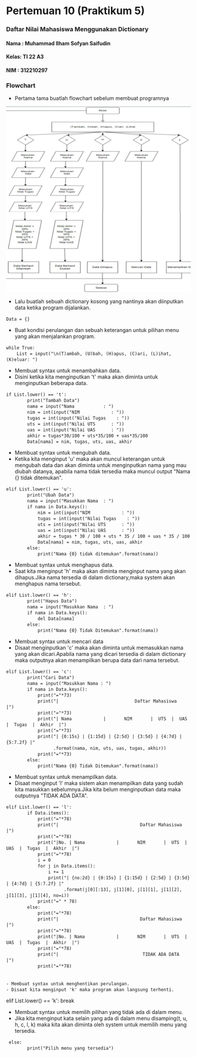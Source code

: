 # Pertemuan 10 (Praktikum 5)
### Daftar Nilai Mahasiswa Menggunakan **Dictionary**

#### Nama : Muhammad Ilham Sofyan Saifudin
#### Kelas: TI 22 A3
#### NIM  : 312210297

### Flowchart
- Pertama tama buatlah flowchart sebelum membuat programnya

![img](ss/flowchart.jpg)

- Lalu buatlah sebuah dictionary kosong yang nantinya akan diinputkan data ketika program dijalankan.
```
Data = {}
```

- Buat kondisi perulangan dan sebuah keterangan untuk pilihan menu yang akan menjalankan program.
```
while True:
    List = input("\n(T)ambah, (U)bah, (H)apus, (C)ari, (L)ihat, (K)eluar: ")
```
- Membuat syntax untuk menambahkan data.
- Disini ketika kita menginputkan 't' maka akan diminta untuk menginputkan beberapa data.
```
if List.lower() == 't':
        print("Tambah Data")
        nama = input("Nama           : ")
        nim = int(input("NIM            : "))
        tugas = int(input("Nilai Tugas    : "))
        uts = int(input("Nilai UTS      : "))
        uas = int(input("Nilai UAS      : "))
        akhir = tugas*30/100 + uts*35/100 + uas*35/100
        Data[nama] = nim, tugas, uts, uas, akhir
```

- Membuat syntax untuk mengubah data.
- Ketika kita menginput 'u' maka akan muncul keterangan untuk mengubah data dan akan diminta untuk menginputkan nama yang mau diubah datanya, apabila nama tidak tersedia maka muncul output "Nama {} tidak ditemukan".
```
elif List.lower() == 'u':
        print("Ubah Data")
        nama = input("Masukkan Nama  : ")
        if nama in Data.keys():
            nim = int(input("NIM            : "))
            tugas = int(input("Nilai Tugas    : "))
            uts = int(input("Nilai UTS      : "))
            uas = int(input("Nilai UAS      : "))
            akhir = tugas * 30 / 100 + uts * 35 / 100 + uas * 35 / 100
            Data[nama] = nim, tugas, uts, uas, akhir
        else:
            print("Nama {0} tidak ditemukan".format(nama))
```


- Membuat syntax untuk menghapus data.
- Saat kita menginput 'h' maka akan diminta menginput nama yang akan dihapus.Jika nama tersedia di dalam dictionary,maka system akan menghapus nama tersebut.
```
elif List.lower() == 'h':
        print("Hapus Data")
        nama = input("Masukkan Nama  : ")
        if nama in Data.keys():
            del Data[nama]
        else:
            print("Nama {0} Tidak Ditemukan".format(nama))
```

- Membuat syntax untuk mencari data
- Disaat menginputkan 'c' maka akan diminta untuk memasukkan nama yang akan dicari.Apabila nama yang dicari tersedia di dalam dictionary maka outputnya akan menampilkan berupa data dari nama tersebut.
```
elif List.lower() == 'c':
        print("Cari Data")
        nama = input("Masukkan Nama : ")
        if nama in Data.keys():
            print("="*73)
            print("|                             Daftar Mahasiswa                          |")
            print("="*73)
            print("| Nama            |       NIM       |  UTS  |  UAS  |  Tugas  |  Akhir  |")
            print("="*73)
            print("| {0:15s} | {1:15d} | {2:5d} | {3:5d} | {4:7d} | {5:7.2f} |"
                  .format(nama, nim, uts, uas, tugas, akhir))
            print("="*73)
        else:
            print("Nama {0} Tidak Ditemukan".format(nama))
```

- Membuat syntax untuk menampilkan data.
- Disaat menginput 'l' maka sistem akan menampilkan data yang sudah kita masukkan sebelumnya.Jika kita belum menginputkan data maka outputnya "TIDAK ADA DATA".
```
elif List.lower() == 'l':
        if Data.items():
            print("="*78)
            print("|                               Daftar Mahasiswa                             |")
            print("="*78)
            print("|No. | Nama            |       NIM       |  UTS  |  UAS  |  Tugas  |  Akhir  |")
            print("="*78)
            i = 0
            for j in Data.items():
                i += 1
                print("| {no:2d} | {0:15s} | {1:15d} | {2:5d} | {3:5d} | {4:7d} | {5:7.2f} |"
                      .format(j[0][:13], j[1][0], j[1][1], j[1][2], j[1][3], j[1][4], no=i))
            print("=" * 78)
        else:
            print("="*78)
            print("|                               Daftar Mahasiswa                             |")
            print("="*78)
            print("|No. | Nama            |       NIM       |  UTS  |  UAS  |  Tugas  |  Akhir  |")
            print("="*78)
            print("|                                TIDAK ADA DATA                              |")
            print("="*78)


- Membuat syntax untuk menghentikan perulangan.
- Disaat kita menginput 'k' maka program akan langsung terhenti.
```
 elif List.lower() == 'k':
            break


- Membuat syntax untuk memilih pilihan yang tidak ada di dalam menu.
- Jika kita menginput kata selain yang ada di dalam menu disamping(t, u, h, c, l, k) maka kita akan diminta oleh system untuk memilih menu yang tersedia.

```
 else:
        print("Pilih menu yang tersedia")


